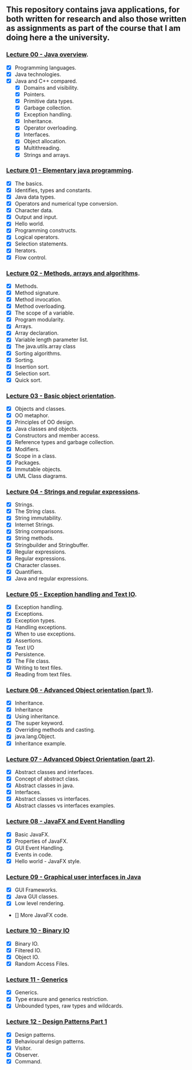## This repository contains java applications, for both written for research and also those written as assignments as part of the course that I am doing here a the university.

### [Lecture 00 - Java overview](https://github.com/Tombstone01/Java/blob/master/slides/ACSSE_CSC2A_2019_Lecture00.pdf).

* [x] Programming languages.
* [x] Java technologies.
* [x] Java and C++ compared.
	* [x] Domains and visibility.
	* [x] Pointers.
	* [x] Primitive data types.
	* [x] Garbage collection.
	* [x] Exception handling.
	* [x] Inheritance.
	* [x] Operator overloading.
	* [x] Interfaces.
	* [x] Object allocation.
	* [x] Multithreading.
	* [x] Strings and arrays.

### [Lecture 01 - Elementary java programming](https://github.com/Tombstone01/Java/blob/master/slides/ACSSE_CSC2A_2019_Lecture01.pdf).

* [x] The basics.
* [x] Identifies, types and constants.
* [x] Java data types.
* [x] Operators and numerical type conversion.
* [x] Character data.
* [x] Output and input.
* [x] Hello world.
* [x] Programming constructs.
* [x] Logical operators.
* [x] Selection statements.
* [x] Iterators.
* [x] Flow control.

### [Lecture 02 - Methods, arrays and algorithms](https://github.com/Tombstone01/Java/blob/master/slides/ACSSE_CSC2A_2019_Lecture02.pdf).

* [x] Methods.
* [x] Method signature.
* [x] Method invocation.
* [x] Method overloading.
* [x] The scope of a variable.
* [x] Program modularity.
* [x] Arrays.
* [x] Array declaration.
* [x] Variable length parameter list.
* [x] The java.utils.array class
* [x] Sorting algorithms.
* [x] Sorting.
* [x] Insertion sort.
* [x] Selection sort.
* [x] Quick sort.

### [Lecture 03 - Basic object orientation](https://github.com/Tombstone01/Java/blob/master/slides/ACSSE_CSC2A_2019_Lecture03.pdf).

* [x] Objects and classes.
* [x] OO metaphor.
* [x] Principles of OO design.
* [x] Java classes and objects.
* [x] Constructors and member access.
* [x] Reference types and garbage collection.
* [x] Modifiers.
* [x] Scope in a class.
* [x] Packages.
* [x] Immutable objects.
* [x] UML Class diagrams.

### [Lecture 04 - Strings and regular expressions](https://github.com/Tombstone01/Java/blob/master/slides/ACSSE_CSC2A_2019_Lecture04.pdf).

* [x] Strings.
* [x] The String class.
* [x] String immutability.
* [x] Internet Strings.
* [x] String comparisons.
* [x] String methods.
* [x] Stringbuilder and Stringbuffer.
* [x] Regular expressions.
* [x] Regular expressions.
* [x] Character classes.
* [x] Quantifiers.
* [x] Java and regular expressions.

### [Lecture 05 - Exception handling and Text IO](https://github.com/Tombstone01/Java/blob/master/slides/ACSSE_CSC2A_2019_Lecture05.pdf).

* [x] Exception handling.
* [x] Exceptions.
* [x] Exception types.
* [x] Handling exceptions.
* [x] When to use exceptions.
* [x] Assertions.
* [x] Text I/O
* [x] Persistence.
* [x] The File class.
* [x] Writing to text files.
* [x] Reading from text files.

### [Lecture 06 - Advanced Object orientation (part 1)](https://github.com/Tombstone01/Java/blob/master/slides/ACSSE_CSC2A_2019_Lecture06.pdf).

* [x] Inheritance.
* [x] Inheritance 
* [x] Using inheritance.
* [x] The super keyword.
* [x] Overriding methods and casting.
* [x] java.lang.Object.
* [x] Inheritance example.

### [Lecture 07 - Advanced Object Orientation (part 2)](https://github.com/Tombstone01/Java/blob/master/slides/ACSSE_CSC2A_2019_Lecture07.pdf).

* [x] Abstract classes and interfaces.
* [x] Concept of abstract class.
* [x] Abstract classes in java.
* [x] Interfaces.
* [x] Abstract classes vs interfaces.
* [x] Abstract classes vs interfaces examples.

### [Lecture 08 - JavaFX and Event Handling](https://github.com/Tombstone01/Computer-Science/blob/master/slides/ACSSE_CSC2A_2019_Lecture08.pdf)

* [x] Basic JavaFX.
* [x] Properties of JavaFX.
* [x] GUI Event Handling.
* [x] Events in code.
* [x] Hello world - JavaFX style.

### [Lecture 09 - Graphical user interfaces in Java](https://github.com/Tombstone01/Introduction-to-java-programming/blob/master/slides/ACSSE_CSC2A_2019_Lecture09.pdf)

* [x] GUI Frameworks.
* [x] Java GUI classes.
* [x] Low level rendering.
* [] More JavaFX code.

### [Lecture 10 - Binary IO](https://github.com/Tombstone01/Introduction-to-java-programming/blob/master/slides/ACSSE_CSC2A_2019_Lecture10.pdf)

 * [x] Binary IO.
 * [x] Filtered IO.
 * [x] Object IO.
 * [x] Random Access Files.

### [Lecture 11 - Generics](https://github.com/Tombstone01/Introduction-to-java-programming/blob/master/slides/ACSSE_CSC2A_2019_Lecture11.pdf)

* [x] Generics.
* [x] Type erasure and generics restriction.
* [x] Unbounded types, raw types and wildcards.

### [Lecture 12 - Design Patterns Part 1](https://github.com/Tombstone01/Introduction-to-java-programming/blob/master/slides/ACSSE_CSC2A_2019_Lecture12.pdf)

* [x] Design patterns.
* [x] Behavioural design patterns.
* [x] Visitor.
* [x] Observer.
* [x] Command.
